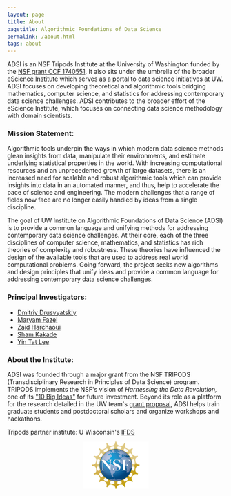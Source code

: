 ```yaml
---
layout: page
title: About
pagetitle: Algorithmic Foundations of Data Science
permalink: /about.html
tags: about
---
```

ADSI is an NSF Tripods Institute at the University of Washington funded by the [NSF grant CCF 1740551](https://www.nsf.gov/awardsearch/showAward?AWD_ID=1740551). It also sits under the umbrella of the broader [eScience Institute](http://escience.washington.edu/) which serves as a portal to data science initiatives at UW. ADSI focuses on developing theoretical and algorithmic tools bridging mathematics, computer science, and statistics for addressing contemporary data science challenges. ADSI contributes to the broader effort of the eScience Institute, which focuses on connecting data science methodology with domain scientists.

### Mission Statement:
Algorithmic tools underpin the ways in which modern data science methods glean insights from data, manipulate their environments, and estimate underlying statistical properties in the world. With increasing computational resources and an unprecedented growth of large datasets, there is an increased need for scalable and robust algorithmic tools which can provide insights into data in an automated manner, and thus, help to accelerate the pace of science and engineering. The modern challenges that a range of fields now face are no longer easily handled by ideas from a single discipline.

The goal of UW Institute on Algorithmic Foundations of Data Science (ADSI) is to provide a common language and unifying methods for addressing contemporary data science challenges. At their core, each of the three disciplines of computer science, mathematics, and statistics has rich theories of complexity and robustness. These theories have influenced the design of the available tools that are used to address real world computational problems. Going forward, the project seeks new algorithms and design principles that unify ideas and provide a common language for addressing contemporary data science challenges.

### Principal Investigators:
* [Dmitriy Drusvyatskiy](http://sites.math.washington.edu/~ddrusv/)
* [Maryam Fazel](https://faculty.washington.edu/mfazel/)
* [Zaid Harchaoui](http://faculty.washington.edu/zaid/)
* [Sham Kakade](https://homes.cs.washington.edu/~sham/)
* [Yin Tat Lee](http://yintat.com/)

### About the Institute:
ADSI was founded through a major grant from the NSF TRIPODS (Transdisciplinary Research in Principles of Data Science) program. TRIPODS implements the NSF's vision of *Harnessing the Data Revolution,* one of its ["10 Big Ideas"](https://www.nsf.gov/about/congress/reports/nsf_big_ideas.pdf) for future investment. Beyond its role as a platform for the research detailed in the UW team's [grant proposal](https://www.nsf.gov/awardsearch/showAward?AWD_ID=1740551), ADSI helps train graduate students and postdoctoral scholars and organize workshops and hackathons.

Tripods partner institute: U Wisconsin's [IFDS](https://ifds.wisc.edu/)

<center><img src="images/NSF.gif" style="width:30%;"></center>
